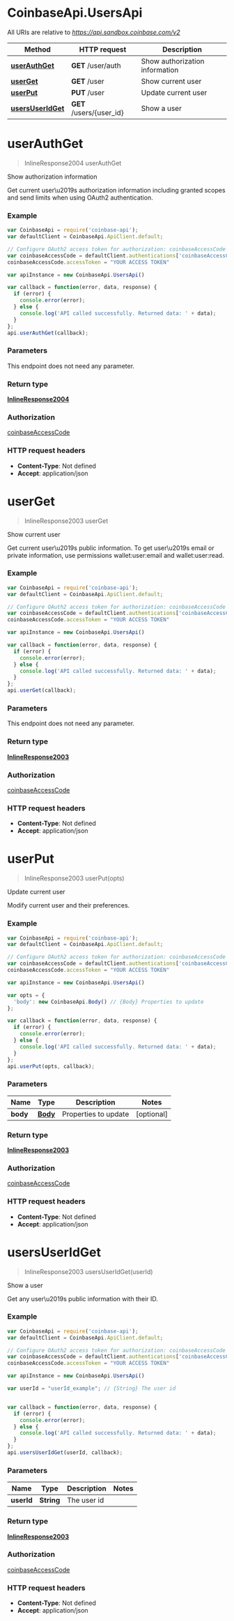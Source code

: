 # CoinbaseApi.UsersApi

All URIs are relative to *https://api.sandbox.coinbase.com/v2*

Method | HTTP request | Description
------------- | ------------- | -------------
[**userAuthGet**](UsersApi.md#userAuthGet) | **GET** /user/auth | Show authorization information
[**userGet**](UsersApi.md#userGet) | **GET** /user | Show current user
[**userPut**](UsersApi.md#userPut) | **PUT** /user | Update current user
[**usersUserIdGet**](UsersApi.md#usersUserIdGet) | **GET** /users/{user_id} | Show a user


<a name="userAuthGet"></a>
# **userAuthGet**
> InlineResponse2004 userAuthGet

Show authorization information

Get current user\u2019s authorization information including granted scopes and send limits when using OAuth2 authentication.

### Example
```javascript
var CoinbaseApi = require('coinbase-api');
var defaultClient = CoinbaseApi.ApiClient.default;

// Configure OAuth2 access token for authorization: coinbaseAccessCode
var coinbaseAccessCode = defaultClient.authentications['coinbaseAccessCode'];
coinbaseAccessCode.accessToken = "YOUR ACCESS TOKEN"

var apiInstance = new CoinbaseApi.UsersApi()

var callback = function(error, data, response) {
  if (error) {
    console.error(error);
  } else {
    console.log('API called successfully. Returned data: ' + data);
  }
};
api.userAuthGet(callback);
```

### Parameters
This endpoint does not need any parameter.

### Return type

[**InlineResponse2004**](InlineResponse2004.md)

### Authorization

[coinbaseAccessCode](../README.md#coinbaseAccessCode)

### HTTP request headers

 - **Content-Type**: Not defined
 - **Accept**: application/json

<a name="userGet"></a>
# **userGet**
> InlineResponse2003 userGet

Show current user

Get current user\u2019s public information. To get user\u2019s email or private information, use permissions wallet:user:email and wallet:user:read.

### Example
```javascript
var CoinbaseApi = require('coinbase-api');
var defaultClient = CoinbaseApi.ApiClient.default;

// Configure OAuth2 access token for authorization: coinbaseAccessCode
var coinbaseAccessCode = defaultClient.authentications['coinbaseAccessCode'];
coinbaseAccessCode.accessToken = "YOUR ACCESS TOKEN"

var apiInstance = new CoinbaseApi.UsersApi()

var callback = function(error, data, response) {
  if (error) {
    console.error(error);
  } else {
    console.log('API called successfully. Returned data: ' + data);
  }
};
api.userGet(callback);
```

### Parameters
This endpoint does not need any parameter.

### Return type

[**InlineResponse2003**](InlineResponse2003.md)

### Authorization

[coinbaseAccessCode](../README.md#coinbaseAccessCode)

### HTTP request headers

 - **Content-Type**: Not defined
 - **Accept**: application/json

<a name="userPut"></a>
# **userPut**
> InlineResponse2003 userPut(opts)

Update current user

Modify current user and their preferences.

### Example
```javascript
var CoinbaseApi = require('coinbase-api');
var defaultClient = CoinbaseApi.ApiClient.default;

// Configure OAuth2 access token for authorization: coinbaseAccessCode
var coinbaseAccessCode = defaultClient.authentications['coinbaseAccessCode'];
coinbaseAccessCode.accessToken = "YOUR ACCESS TOKEN"

var apiInstance = new CoinbaseApi.UsersApi()

var opts = { 
  'body': new CoinbaseApi.Body() // {Body} Properties to update
};

var callback = function(error, data, response) {
  if (error) {
    console.error(error);
  } else {
    console.log('API called successfully. Returned data: ' + data);
  }
};
api.userPut(opts, callback);
```

### Parameters

Name | Type | Description  | Notes
------------- | ------------- | ------------- | -------------
 **body** | [**Body**](Body.md)| Properties to update | [optional] 

### Return type

[**InlineResponse2003**](InlineResponse2003.md)

### Authorization

[coinbaseAccessCode](../README.md#coinbaseAccessCode)

### HTTP request headers

 - **Content-Type**: Not defined
 - **Accept**: application/json

<a name="usersUserIdGet"></a>
# **usersUserIdGet**
> InlineResponse2003 usersUserIdGet(userId)

Show a user

Get any user\u2019s public information with their ID.

### Example
```javascript
var CoinbaseApi = require('coinbase-api');
var defaultClient = CoinbaseApi.ApiClient.default;

// Configure OAuth2 access token for authorization: coinbaseAccessCode
var coinbaseAccessCode = defaultClient.authentications['coinbaseAccessCode'];
coinbaseAccessCode.accessToken = "YOUR ACCESS TOKEN"

var apiInstance = new CoinbaseApi.UsersApi()

var userId = "userId_example"; // {String} The user id


var callback = function(error, data, response) {
  if (error) {
    console.error(error);
  } else {
    console.log('API called successfully. Returned data: ' + data);
  }
};
api.usersUserIdGet(userId, callback);
```

### Parameters

Name | Type | Description  | Notes
------------- | ------------- | ------------- | -------------
 **userId** | **String**| The user id | 

### Return type

[**InlineResponse2003**](InlineResponse2003.md)

### Authorization

[coinbaseAccessCode](../README.md#coinbaseAccessCode)

### HTTP request headers

 - **Content-Type**: Not defined
 - **Accept**: application/json

